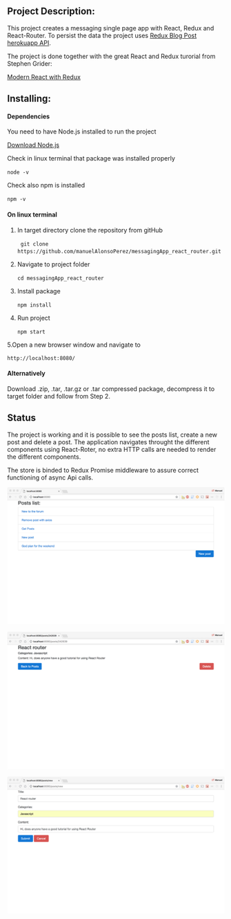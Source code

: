 ## Project Description:

This project creates a messaging single page app with React, Redux and React-Router. To persist the data the project uses [Redux Blog Post herokuapp API](https://reduxblog.herokuapp.com/ "Redux Blog Post herokuapp API"). 

The project is done together with the great React and Redux turorial from Stephen Grider:

   [Modern React with Redux](https://www.udemy.com/react-redux/ "Modern React with Redux")


## Installing:

####  Dependencies

You need to have Node.js installed to run the project

[Download Node.js](https://nodejs.org/en/download/ "Download Node.js")

Check in linux terminal that package was installed properly

`node -v`

Check also npm is installed

`npm -v`

#### On linux terminal

1. In target directory clone the repository from gitHub

	` git clone https://github.com/manuelAlonsoPerez/messagingApp_react_router.git`

2. Navigate to project folder

	`cd messagingApp_react_router`

3. Install package

	`npm install`

4. Run project

	`npm start`

5.Open a new browser window and navigate to

    http://localhost:8080/


#### Alternatively

Download  .zip, .tar, .tar.gz or .tar compressed package, decompress it to target folder and follow from Step 2.


## Status

The  project is working and it is possible to see the posts list, create a new post and delete a post. The application navigates throught the different components using React-Roter, no extra HTTP calls are needed to render the different components.

The store is binded to Redux Promise middleware to assure correct functioning of async Api calls.

![](./messagesApp_posts_lists.png)

![](./messagesApp_show_post.png)

![](./messagesApp_new_post.png)
